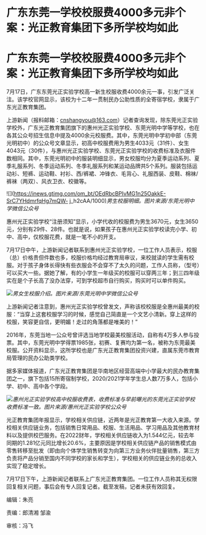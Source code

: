 # 广东东莞一学校校服费4000多元非个案：光正教育集团下多所学校均如此

# 广东东莞一学校校服费4000多元非个案：光正教育集团下多所学校均如此

7月17日，广东东莞光正实验学校高一新生校服收费4000余元一事，引发广泛关注。该学校官网显示，该校为十二年一贯制民办公助性质的全寄宿学校，隶属于广东光正教育集团。

上游新闻（报料邮箱：cnshangyou@163.com）记者查询发现，除东莞光正实验学校外，广东光正教育集团旗下的惠州光正实验学校、东莞光明中学等学校，也在各其公众号招生信息中提及4000余元校服费。其中，东莞光明中学初中部（东莞光明初中）的公众号文章显示，初高中校服费用为男生4033元（31件）、女生4043元（30件），与惠州光正实验学校、东莞光正实验学校的收费标准及衣服件数相同。其中，东莞光明初中的服装明细显示，男女校服均分为夏季运动系列、夏季礼服系列、冬季运动系列、冬季礼服系列和某运动品牌共5个系列。服装包括运动衫、短裤、运动鞋、衬衫、西/裤裙、冲锋衣、毛背心、礼服西装、皮鞋、棉袜/裤袜（两双）、风衣卫衣、校徽等。

![](https://inews.gtimg.com/om_bt/OEdRbcBPIvMG1n25OakkE-SrC7YHdmrfqHg7mQW-
j_h2cAA/1000)_男生校服明细。图片来源/东莞光明中学微信公众号_

惠州光正实验学校“注册须知”显示，小学代收的校服费为男生3670元，女生3650元，分别有29件、28件。也就是说，如果孩子在惠州光正实验学校读完小学、初中、高中，仅校服花费，就是一笔不小的开支。

7月17日中午，上游新闻记者联系到惠州光正实验学校，一位工作人员表示，校服（总）价格贵但件数也多，校服价格均经过教育局审议，来校就读的学生需有校服。对于孩子身体长得快有些衣服会不会穿不了太久的问题，工作人员称，（型号）可以买大一些。据她了解，有的小学生一年级买的校服可以穿两三年；到三四年级实在是个子长高了没办法穿，可到学校超市自行购买，购买时可以单件购买。

![](https://inews.gtimg.com/om_bt/OlifrpSH0wAqyjrTeNoFTKJMuS9KIK_FVLFAgmJ_8IvmMAA/1000)_男女生校服介绍。图片来源/东莞光明中学微信公众号_

上游新闻记者注意到，惠州光正实验学校曾发文，声称该校校服是全惠州最美的校服：“当穿上这套校服学习的时候，感觉自己简直是一个文艺小清新。穿上这样的校服，笑容更自信，更明媚！走过的角落都是唯美的！”

2016年，东莞当地一公众号曾评选当地学校最美校服活动，自称有4万多人参与投票。其中，东莞光明中学得票1985张，初赛、复赛均为第一名，被称为东莞最美校服。公开资料显示，这所学校也是广东光正教育集团投资兴建，直属东莞市教育局管理的民办公助类学校。

据多家媒体报道，广东光正教育集团是华南地区经营高端中小学最大的民办教育集团之一，旗下包括15所寄宿制学校，2020/2021学年学生总人数7万多人，包括小学、初中、高中各个学段。

![](https://inews.gtimg.com/om_bt/OsQe78pJUDIsAHrR50PG_jZhaTBPqbIyGrug5VJofHTdsAA/1000)_惠州光正实验学校高中校服收费表，收费标准与早前曝光的东莞光正实验学校收费标准一致。图片来源/惠州光正实验学校公众号_

光正教育集团年报显示，学校相关供应链，近两年是光正教育第一大收入来源。学校相关供应链业务，包括销售日常用品、校服、生活用品、学习用品及其他教育材料以及提供校巴服务。在2022财年，学校相关供应链收入为1.544亿元，较去年同期的1.281亿元同比增长20.6%，主要原因是学校相关供应链产品的销售模式由零售转移至批发（即由向个体学生销售转变为向第三方业务伙伴批量销售，第三方负责将产品分销至国内不同学校的家长和学生），学校相关的供应链业务的总收入实现了稳定增长。

7月17日下午，上游新闻记者联系上广东光正教育集团。一位工作人员称其无权限回复相关问题，事后会有专人回复记者。截至发稿，记者未获有效回复。

编辑：朱亮

责编：郎清湘 邹渝

审核：冯飞

